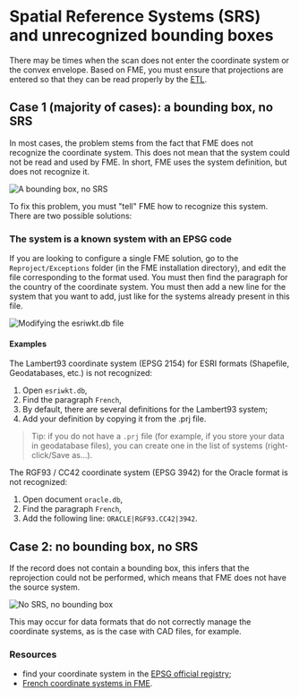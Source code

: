 # Spatial Reference Systems (SRS) and unrecognized bounding boxes

There may be times when the scan does not enter the coordinate system or the convex envelope. Based on FME, you must ensure that projections are entered so that they can be read properly by the [ETL](https://en.wikipedia.org/wiki/Extract_transform_load).

## Case 1 (majority of cases): a bounding box, no SRS

In most cases, the problem stems from the fact that FME does not recognize the coordinate system. This does not mean that the system could not be read and used by FME. In short, FME uses the system definition, but does not recognize it.

![A bounding box, no SRS](/images/annex_srsNotFound_case1_NoSRS_ButMap.png "Problem configuring FME projections - Case 1")

To fix this problem, you must "tell" FME how to recognize this system. There are two possible solutions:

### The system is a known system with an EPSG code

If you are looking to configure a single FME solution, go to the `Reproject/Exceptions` folder (in the FME installation directory), and edit the file corresponding to the format used. You must then find the paragraph for the country of the coordinate system. You must then add a new line for the system that you want to add, just like for the systems already present in this file.

![Modifying the esriwkt.db file](/images/annex_srsNotFound_EditWKT.png "Adding a projection recognition to FME")

#### Examples

The Lambert93 coordinate system (EPSG 2154) for ESRI formats (Shapefile,
Geodatabases, etc.) is not recognized:

1. Open `esriwkt.db`,
2. Find the paragraph `French`,
3. By default, there are several definitions for the Lambert93 system;
4. Add your definition by copying it from the .prj file.

> Tip: if you do not have a `.prj` file (for example, if you store your data in geodatabase files), you can create one in the list of systems (right-click/Save as...).

The RGF93 / CC42 coordinate system (EPSG 3942) for the Oracle format is not
recognized:

1. Open document `oracle.db`,
2. Find the paragraph `French`,
3. Add the following line: `ORACLE|RGF93.CC42|3942`.

## Case 2: no bounding box, no SRS

If the record does not contain a bounding box, this infers that the reprojection could not be performed, which means that FME does not have the source system.

![No SRS, no bounding box](/images/annex_srsNotFound_case2_NoSRS_NoMap.png "Problem configuring FME projections - Case 2")

This may occur for data formats that do not correctly manage the coordinate systems, as is the case with CAD files, for example.

### Resources

* find your coordinate system in the [EPSG official registry](http://epsg.io/);
* [French coordinate systems in FME](http://documentation.veremes.net/public/fme/fme_ft_systemes_de_projection_francais.pdf).
